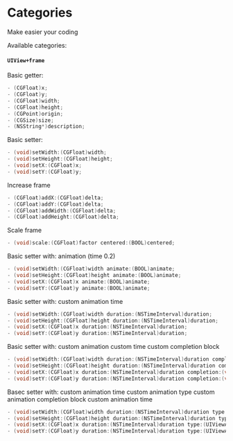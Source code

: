 Categories
==========

Make easier your coding

Available categories:




#### `UIView+frame`

Basic getter:

```objective-c
- (CGFloat)x;
- (CGFloat)y;
- (CGFloat)width;
- (CGFloat)height;
- (CGPoint)origin;
- (CGSize)size;
- (NSString*)description;
```
Basic setter:

```objective-c
- (void)setWidth:(CGFloat)width;
- (void)setHeight:(CGFloat)height;
- (void)setX:(CGFloat)x;
- (void)setY:(CGFloat)y;
```

Increase frame

```objective-c
- (CGFloat)addX:(CGFloat)delta;
- (CGFloat)addY:(CGFloat)delta;
- (CGFloat)addWidth:(CGFloat)delta;
- (CGFloat)addHeight:(CGFloat)delta;
```
Scale frame

```objective-c
- (void)scale:(CGFloat)factor centered:(BOOL)centered;
```

 Basic setter with: 
    animation (time 0.2)

```objective-c
- (void)setWidth:(CGFloat)width animate:(BOOL)animate;
- (void)setHeight:(CGFloat)height animate:(BOOL)animate;
- (void)setX:(CGFloat)x animate:(BOOL)animate;
- (void)setY:(CGFloat)y animate:(BOOL)animate;
```
Basic setter with: 
    custom animation time

```objective-c
- (void)setWidth:(CGFloat)width duration:(NSTimeInterval)duration;
- (void)setHeight:(CGFloat)height duration:(NSTimeInterval)duration;
- (void)setX:(CGFloat)x duration:(NSTimeInterval)duration;
- (void)setY:(CGFloat)y duration:(NSTimeInterval)duration;
```

Basic setter with:
    custom animation 
    custom time 
    custom completion block

```objective-c
- (void)setWidth:(CGFloat)width duration:(NSTimeInterval)duration completion:(void (^)(BOOL finished))completion;
- (void)setHeight:(CGFloat)height duration:(NSTimeInterval)duration completion:(void (^)(BOOL finished))completion;
- (void)setX:(CGFloat)x duration:(NSTimeInterval)duration completion:(void (^)(BOOL finished))completion;
- (void)setY:(CGFloat)y duration:(NSTimeInterval)duration completion:(void (^)(BOOL finished))completion;
```

Basec setter with:
   custom animation time
   custom animation type
   custom animation completion block
   custom animation time

```objective-c
- (void)setWidth:(CGFloat)width duration:(NSTimeInterval)duration type:(UIViewAnimationOptions)option acompletion:(void (^)(BOOL finished))completion;
- (void)setHeight:(CGFloat)height duration:(NSTimeInterval)duration type:(UIViewAnimationOptions)option acompletion:(void (^)(BOOL finished))completion;
- (void)setX:(CGFloat)x duration:(NSTimeInterval)duration type:(UIViewAnimationOptions)option acompletion:(void (^)(BOOL finished))completion;
- (void)setY:(CGFloat)y duration:(NSTimeInterval)duration type:(UIViewAnimationOptions)option acompletion:(void (^)(BOOL finished))completion;
```
